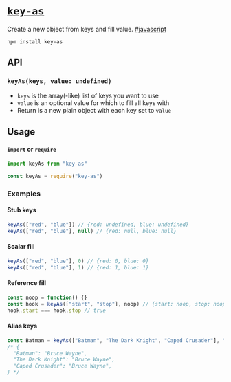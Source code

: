 # [`key-as`](https://www.npmjs.com/package/key-as)
Create a new object from keys and fill value. [#javascript](https://www.npmjs.com/~ryanve)

```
npm install key-as
```

## API

### `keyAs(keys, value: undefined)`

- `keys` is the array(-like) list of keys you want to use
- `value` is an optional value for which to fill all keys with
- Return is a new plain object with each key set to `value`

## Usage

#### `import` or `require`

```js
import keyAs from "key-as"
```

```js
const keyAs = require("key-as")
```

### Examples

#### Stub keys

```js
keyAs(["red", "blue"]) // {red: undefined, blue: undefined}
keyAs(["red", "blue"], null) // {red: null, blue: null}
```

#### Scalar fill

```js
keyAs(["red", "blue"], 0) // {red: 0, blue: 0}
keyAs(["red", "blue"], 1) // {red: 1, blue: 1}
```

#### Reference fill

```js
const noop = function() {}
const hook = keyAs(["start", "stop"], noop) // {start: noop, stop: noop}
hook.start === hook.stop // true
```

#### Alias keys

```js
const Batman = keyAs(["Batman", "The Dark Knight", "Caped Crusader"], "Bruce Wayne")
/* {
  "Batman": "Bruce Wayne",
  "The Dark Knight": "Bruce Wayne",
  "Caped Crusader": "Bruce Wayne",
} */
```
